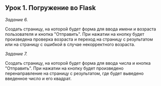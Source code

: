 ## Урок 1. Погружение во Flask

*Задание 6.*

Создать страницу, на которой будет форма для ввода имени
и возраста пользователя и кнопка "Отправить".
При нажатии на кнопку будет произведена проверка
возраста и переход на страницу с результатом или на
страницу с ошибкой в случае некорректного возраста.


*Задание 7.*

Создать страницу, на которой будет форма для ввода числа
и кнопка "Отправить". При нажатии на кнопку будет произведено
перенаправление на страницу с результатом, где будет
выведено введенное число и его квадрат.
